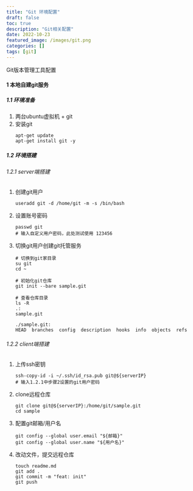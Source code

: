 ```yaml
---
title: "Git 环境配置"
draft: false
toc: true
description: "Git相关配置"
date: 2022-10-23
featured_image: /images/git.png
categories: []
tags: [git]
---
```

Git版本管理工具配置 <!--more-->

#### 1 本地自建git服务
##### 1.1 环境准备

1. 两台ubuntu虚拟机 + git
2. 安装git
    ```shell
    apt-get update
    apt-get install git -y
    ```

##### 1.2 环境搭建

###### 1.2.1 server端搭建
1. 创建git用户
    ```shell
    useradd git -d /home/git -m -s /bin/bash
    ```
2. 设置账号密码
    ```shell
    passwd git
    # 输入自定义用户密码，此处测试使用 123456
    ```
3. 切换git用户创建git托管服务
    ```shell
    # 切换到git家目录
    su git
    cd ~
    
    # 初始化git仓库
    git init --bare sample.git
    
    # 查看仓库目录
    ls -R
    .:
    sample.git
    
    ./sample.git:
    HEAD  branches  config  description  hooks  info  objects  refs
    ```

###### 1.2.2 client端搭建
1. 上传ssh密钥
    ```shell
    ssh-copy-id -i ~/.ssh/id_rsa.pub git@${serverIP}
    # 输入1.2.1中步骤2设置的git用户密码
    ```
2. clone远程仓库
    ```shell
    git clone git@${serverIP}:/home/git/sample.git
    cd sample
    ```
3. 配置git邮箱/用户名
    ```shell
    git config --global user.email "${邮箱}"
    git config --global user.name "${用户名}"
    ```
4. 改动文件，提交远程仓库
    ```shell
    touch readme.md
    git add .
    git commit -m "feat: init"
    git push
    ```


